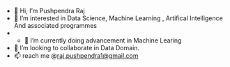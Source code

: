 - 👋 Hi, I’m Pushpendra Raj
- 👀 I’m interested in Data Science, Machine Learning , Artifical Intelligence And associated programmes
- - 🌱 I’m currently doing advancement in Machine Learing
- 💞️ I’m looking to collaborate in Data Domain.
- 📫 reach me @raj.pushpendra1@gmail.com

<!---
pushpendraraj05/pushpendraraj05 is a ✨ special ✨ repository because its `README.md` (this file) appears on your GitHub profile.
You can click the Preview link to take a look at your changes.
--->
